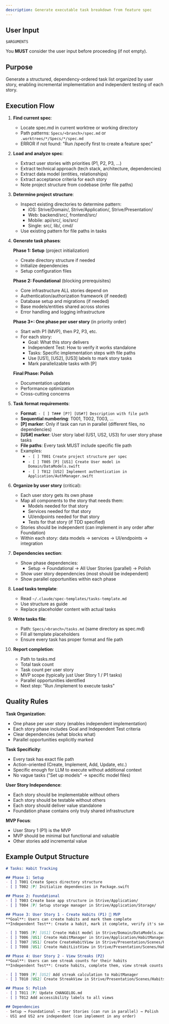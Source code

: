 ```yaml
---
description: Generate executable task breakdown from feature spec
---
```


## User Input

```text
$ARGUMENTS
```

You **MUST** consider the user input before proceeding (if not empty).

## Purpose

Generate a structured, dependency-ordered task list organized by user story, enabling incremental implementation and independent testing of each story.

## Execution Flow

1. **Find current spec**:
   - Locate spec.md in current worktree or working directory
   - Path patterns: `Specs/<branch>/spec.md` or `.worktrees/*/Specs/*/spec.md`
   - ERROR if not found: "Run /specify first to create a feature spec"

2. **Load and analyze spec**:
   - Extract user stories with priorities (P1, P2, P3, ...)
   - Extract technical approach (tech stack, architecture, dependencies)
   - Extract data model (entities, relationships)
   - Extract acceptance criteria for each story
   - Note project structure from codebase (infer file paths)

3. **Determine project structure**:
   - Inspect existing directories to determine pattern:
     - iOS: Strive/Domain/, Strive/Application/, Strive/Presentation/
     - Web: backend/src/, frontend/src/
     - Mobile: api/src/, ios/src/
     - Single: src/, lib/, cmd/
   - Use existing pattern for file paths in tasks

4. **Generate task phases**:

   **Phase 1: Setup** (project initialization)
   - Create directory structure if needed
   - Initialize dependencies
   - Setup configuration files

   **Phase 2: Foundational** (blocking prerequisites)
   - Core infrastructure ALL stories depend on
   - Authentication/authorization framework (if needed)
   - Database setup and migrations (if needed)
   - Base models/entities shared across stories
   - Error handling and logging infrastructure

   **Phase 3+: One phase per user story** (in priority order)
   - Start with P1 (MVP), then P2, P3, etc.
   - For each story:
     - Goal: What this story delivers
     - Independent Test: How to verify it works standalone
     - Tasks: Specific implementation steps with file paths
     - Use [US1], [US2], [US3] labels to mark story tasks
     - Mark parallelizable tasks with [P]

   **Final Phase: Polish**
   - Documentation updates
   - Performance optimization
   - Cross-cutting concerns

5. **Task format requirements**:
   - **Format**: `- [ ] T### [P?] [US#?] Description with file path`
   - **Sequential numbering**: T001, T002, T003, ...
   - **[P] marker**: Only if task can run in parallel (different files, no dependencies)
   - **[US#] marker**: User story label (US1, US2, US3) for user story phase tasks
   - **File paths**: Every task MUST include specific file path
   - Examples:
     - `- [ ] T001 Create project structure per spec`
     - `- [ ] T005 [P] [US1] Create User model in Domain/DataModels.swift`
     - `- [ ] T012 [US2] Implement authentication in Application/AuthManager.swift`

6. **Organize by user story** (critical):
   - Each user story gets its own phase
   - Map all components to the story that needs them:
     - Models needed for that story
     - Services needed for that story
     - UI/endpoints needed for that story
     - Tests for that story (if TDD specified)
   - Stories should be independent (can implement in any order after Foundation)
   - Within each story: data models → services → UI/endpoints → integration

7. **Dependencies section**:
   - Show phase dependencies:
     - Setup → Foundational → All User Stories (parallel) → Polish
   - Show user story dependencies (most should be independent)
   - Show parallel opportunities within each phase

8. **Load tasks template**:
   - Read `~/.claude/spec-templates/tasks-template.md`
   - Use structure as guide
   - Replace placeholder content with actual tasks

9. **Write tasks file**:
   - Path: `Specs/<branch>/tasks.md` (same directory as spec.md)
   - Fill all template placeholders
   - Ensure every task has proper format and file path

10. **Report completion**:
    - Path to tasks.md
    - Total task count
    - Task count per user story
    - MVP scope (typically just User Story 1 / P1 tasks)
    - Parallel opportunities identified
    - Next step: "Run /implement to execute tasks"

## Quality Rules

**Task Organization**:
- One phase per user story (enables independent implementation)
- Each story phase includes Goal and Independent Test criteria
- Clear dependencies (what blocks what)
- Parallel opportunities explicitly marked

**Task Specificity**:
- Every task has exact file path
- Action-oriented (Create, Implement, Add, Update, etc.)
- Specific enough for LLM to execute without additional context
- No vague tasks ("Set up models" → specific model files)

**User Story Independence**:
- Each story should be implementable without others
- Each story should be testable without others
- Each story should deliver value standalone
- Foundation phase contains only truly shared infrastructure

**MVP Focus**:
- User Story 1 (P1) is the MVP
- MVP should be minimal but functional and valuable
- Other stories add incremental value

## Example Output Structure

```markdown
# Tasks: Habit Tracking

## Phase 1: Setup
- [ ] T001 Create Specs directory structure
- [ ] T002 [P] Initialize dependencies in Package.swift

## Phase 2: Foundational
- [ ] T003 Create base app structure in Strive/Application/
- [ ] T004 [P] Setup storage manager in Strive/Application/Storage/

## Phase 3: User Story 1 - Create Habits (P1) 🎯 MVP
**Goal**: Users can create habits and mark them complete
**Independent Test**: Create a habit, mark it complete, verify it's saved

- [ ] T005 [P] [US1] Create Habit model in Strive/Domain/DataModels.swift
- [ ] T006 [US1] Create HabitManager in Strive/Application/HabitManager.swift
- [ ] T007 [US1] Create CreateHabitView in Strive/Presentation/Scenes/Habits/
- [ ] T008 [US1] Create HabitListView in Strive/Presentation/Scenes/Habits/

## Phase 4: User Story 2 - View Streaks (P2)
**Goal**: Users can see streak counts for their habits
**Independent Test**: Create habits, complete them, view streak counts

- [ ] T009 [P] [US2] Add streak calculation to HabitManager
- [ ] T010 [US2] Create StreakView in Strive/Presentation/Scenes/Habits/

## Phase 5: Polish
- [ ] T011 [P] Update CHANGELOG.md
- [ ] T012 Add accessibility labels to all views

## Dependencies
- Setup → Foundational → User Stories (can run in parallel) → Polish
- US1 and US2 are independent (can implement in any order)
```
